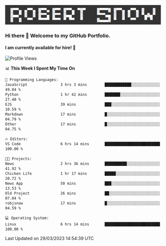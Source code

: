 <img alt="myname" src="assets/name.png" />

### Hi there 👋 Welcome to my GitHub Portfolio.
#### I am currently available for hire!  :briefcase:

<!--START_SECTION:waka-->
![Profile Views](http://img.shields.io/badge/Profile%20Views-296-blue)

📊 **This Week I Spent My Time On** 

```text
💬 Programming Languages: 
JavaScript               3 hrs 3 mins        ████████████░░░░░░░░░░░░░   49.04 % 
Python                   1 hr 42 mins        ███████░░░░░░░░░░░░░░░░░░   27.48 % 
EJS                      39 mins             ███░░░░░░░░░░░░░░░░░░░░░░   10.59 % 
Markdown                 17 mins             █░░░░░░░░░░░░░░░░░░░░░░░░   04.79 % 
Other                    17 mins             █░░░░░░░░░░░░░░░░░░░░░░░░   04.75 % 

🔥 Editors: 
VS Code                  6 hrs 14 mins       █████████████████████████   100.00 % 

🐱‍💻 Projects: 
News                     2 hrs 36 mins       ██████████░░░░░░░░░░░░░░░   41.92 % 
Chicken Life             1 hr 17 mins        █████░░░░░░░░░░░░░░░░░░░░   20.72 % 
News App                 50 mins             ███░░░░░░░░░░░░░░░░░░░░░░   13.53 % 
Old Project              26 mins             ██░░░░░░░░░░░░░░░░░░░░░░░   07.04 % 
robjsnow                 17 mins             █░░░░░░░░░░░░░░░░░░░░░░░░   04.59 % 

💻 Operating System: 
Linux                    6 hrs 14 mins       █████████████████████████   100.00 % 
```


 Last Updated on 29/03/2023 14:54:39 UTC
<!--END_SECTION:waka-->

<!--
**robjsnow/robjsnow** is a ✨ _special_ ✨ repository because its `README.md` (this file) appears on your GitHub profile.

Here are some ideas to get you started:

- 🔭 I’m currently working on ...
- 🌱 I’m currently learning ...
- 👯 I’m looking to collaborate on ...
- 🤔 I’m looking for help with ...
- 💬 Ask me about ...
- 📫 How to reach me: ...
- 😄 Pronouns: ...
- ⚡ Fun fact: ...
-->
